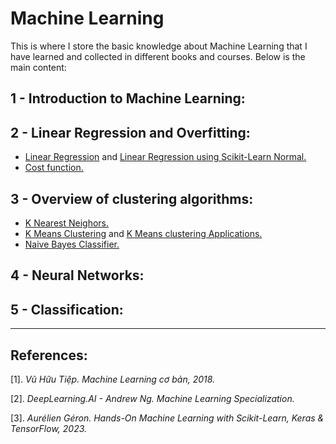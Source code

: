 # Machine Learning

This is where I store the basic knowledge about Machine Learning that I have learned and collected in different books and courses. Below is the main content:

## 1 - Introduction to Machine Learning:

## 2 - Linear Regression and Overfitting:

+ [Linear Regression](https://github.com/letruongzzio/Machine-Learning/blob/main/2%20-%20Linear%20Regression%20and%20Overfitting/Linear%20Regression.ipynb) and [Linear Regression using Scikit-Learn Normal.](https://github.com/letruongzzio/Machine-Learning/blob/main/2%20-%20Linear%20Regression%20and%20Overfitting/Linear%20Regression%20using%20Scikit-Learn%20Normal.ipynb)
+ [Cost function.](https://github.com/letruongzzio/Machine-Learning/blob/main/2%20-%20Linear%20Regression%20and%20Overfitting/Cost%20Function.ipynb)

## 3 - Overview of clustering algorithms:

+ [K Nearest Neighors.](https://github.com/letruongzzio/Machine-Learning/blob/main/3%20-%20Classification/K_Nearest_Neighbors.ipynb)
+ [K Means Clustering](https://github.com/letruongzzio/Machine-Learning/blob/main/3%20-%20Classification/K_means_clustering.ipynb) and [K Means clustering Applications.](https://github.com/letruongzzio/Machine-Learning/blob/main/3%20-%20Classification/K-means%20clustering%20Applications.ipynb)
+ [Naive Bayes Classifier.](https://github.com/letruongzzio/Machine-Learning/blob/main/3%20-%20Classification/Naive%20Bayes%20Classifier.ipynb)

## 4 - Neural Networks:

## 5 - Classification:
___
## **References:**

$[1].$ *Vũ Hữu Tiệp. Machine Learning cơ bản, 2018.*

$[2].$ *DeepLearning.AI - Andrew Ng. Machine Learning Specialization.*

$[3].$ *Aurélien Géron. Hands-On Machine Learning with Scikit-Learn, Keras & TensorFlow, 2023.*
